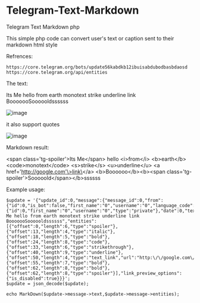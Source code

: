 # Telegram-Text-Markdown
Telegram Text Markdown php

This simple php code can convert user's text or caption sent to their markdown html style

Refrences:

    https://core.telegram.org/bots/update56kabdkb12ibuisabdubodbasbdaosd
    https://core.telegram.org/api/entities

The text:

Its Me hello from earth monotext strike underline link BooooooSoooooldssssss

![image](https://github.com/Haj4li/Telegram-Text-Markdown/assets/48994331/7a82c42e-324f-4dbe-a2a4-910c2534f1d0)

it also support quotes

![image](https://github.com/Haj4li/Telegram-Text-Markdown/assets/48994331/fdbd9bce-efa7-440d-9524-9b4d5586f795)


Markdown result:

\<span class='tg-spoiler'\>Its Me\<\/span\> hello \<i\>from\<\/i\> \<b\>earth\<\/b\> \<code\>monotext\<\/code\> \<s\>strike\<\/s\> \<u\>underline\<\/u\> \<a href='http://google.com'\>link\<\/a\> \<b\>Boooooo\<\/b\>\<b\>\<span class='tg-spoiler'\>Sooooold\<\/span\>\<\/b\>ssssss



Example usage:

```
$update = '{"update_id":0,"message":{"message_id":0,"from":{"id":0,"is_bot":false,"first_name":"0","username":"0","language_code":"en"},"chat":{"id":0,"first_name":"0","username":"0","type":"private"},"date":0,"text":"Its Me hello from earth monotext strike underline link BooooooSoooooldssssss","entities":[{"offset":0,"length":6,"type":"spoiler"},{"offset":13,"length":4,"type":"italic"},{"offset":18,"length":5,"type":"bold"},{"offset":24,"length":8,"type":"code"},{"offset":33,"length":6,"type":"strikethrough"},{"offset":40,"length":9,"type":"underline"},{"offset":50,"length":4,"type":"text_link","url":"http:\/\/google.com\/"},{"offset":55,"length":7,"type":"bold"},{"offset":62,"length":8,"type":"bold"},{"offset":62,"length":8,"type":"spoiler"}],"link_preview_options":{"is_disabled":true}}}';
$update = json_decode($update);
  
echo MarkDown($update->message->text,$update->message->entities);
```
